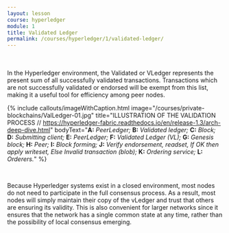 ```yaml
---
layout: lesson
course: hyperledger
module: 1
title: Validated Ledger
permalink: /courses/hyperledger/1/validated-ledger/
---
```

<br>
<br>
<span class="openingParagraph">
In the Hyperledger environment, the Validated or VLedger represents the present sum of all successfully validated transactions. Transactions which are not successfully validated or endorsed will be exempt from this list, making it a useful tool for efficiency among peer nodes.</span>

{% include callouts/imageWithCaption.html
	image="/courses/private-blockchains/ValLedger-01.jpg"
	title="ILLUSTRATION OF THE VALIDATION PROCESS // https://hyperledger-fabric.readthedocs.io/en/release-1.3/arch-deep-dive.html"
	bodyText="<b>A:</b> <i>PeerLedger;</i>  <b>B:</b> <i>Validated ledger;</i>  <b>C:</b> <i>Block;</i>  <b>D:</b> <i>Submitting client;</i>  <b>E:</b> <i>PeerLedger;</i>  <b>F:</b> <i>Validated Ledger (VL);</i>  <b>G:</b> <i>Genesis block;</i>  <b>H:</b> <i>Peer;</i>  <b>I:</b> <i>Block forming;</i>  <b>J:</b> <i>Verify endorsement, readset, If OK then apply writeset, Else Invalid transaction (blob);</i>  <b>K:</b> <i>Ordering service;</i>  <b>L:</b> <i>Orderers.</i>"
%}

<br>

Because Hyperledger systems exist in a closed environment, most nodes do not need to participate in the full consensus process. As a result, most nodes will simply maintain their copy of the vLedger and trust that others are ensuring its validity. This is also convenient for larger networks since it ensures that the network has a single common state at any time, rather than the possibility of local consensus emerging.
